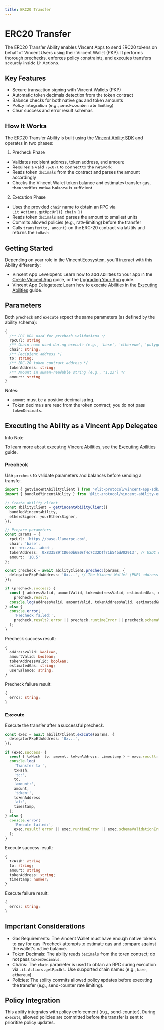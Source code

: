 ```yaml
---
title: ERC20 Transfer
---
```


# ERC20 Transfer

The ERC20 Transfer Ability enables Vincent Apps to send ERC20 tokens on behalf of Vincent Users
using their Vincent Wallet (PKP). It performs thorough prechecks, enforces policy constraints, and
executes transfers securely inside Lit Actions.

## Key Features

- Secure transaction signing with Vincent Wallets (PKP)
- Automatic token decimals detection from the token contract
- Balance checks for both native gas and token amounts
- Policy integration (e.g., send-counter rate limiting)
- Clear success and error result schemas

## How It Works

The ERC20 Transfer Ability is built using
the [Vincent Ability SDK](../Ability-Developers/Creating-Abilities.md) and operates in two phases:

1. Precheck Phase

- Validates recipient address, token address, and amount
- Requires a valid `rpcUrl` to connect to the network
- Reads token `decimals` from the contract and parses the amount accordingly
- Checks the Vincent Wallet token balance and estimates transfer gas, then verifies native balance
  is sufficient

2. Execution Phase

- Uses the provided `chain` name to obtain an RPC via `Lit.Actions.getRpcUrl({ chain })`
- Reads token `decimals` and parses the amount to smallest units
- Commits allowed policies (e.g., rate-limiting) before the transfer
- Calls `transfer(to, amount)` on the ERC-20 contract via laUtils and returns the `txHash`

## Getting Started

Depending on your role in the Vincent Ecosystem, you'll interact with this Ability differently:

- Vincent App Developers: Learn how to add Abilities to your app in
  the [Create Vincent App](../App-Agent-Developers/Creating-Apps.md) guide, or
  the [Upgrading Your App](../App-Agent-Developers/Upgrading-Apps.md) guide.
- Vincent App Delegatees: Learn how to execute Abilities in
  the [Executing Abilities](../App-Agent-Developers/Executing-Abilities.md) guide.

## Parameters

Both `precheck` and `execute` expect the same parameters (as defined by the ability schema):

```typescript
{
  /** RPC URL used for precheck validations */
  rpcUrl: string;
  /** Chain name used during execute (e.g., 'base', 'ethereum', 'polygon') */
  chain: string;
  /** Recipient address */
  to: string;
  /** ERC-20 token contract address */
  tokenAddress: string;
  /** Amount in human-readable string (e.g., "1.23") */
  amount: string;
}
```

Notes:

- `amount` must be a positive decimal string.
- Token decimals are read from the token contract; you do not pass `tokenDecimals`.

## Executing the Ability as a Vincent App Delegatee

<div class="box info-box">
  <p class="box-title info-box-title">
    <span class="box-icon info-icon">Info</span> Note
  </p>
  <p>To learn more about executing Vincent Abilities, see the <a href="../App-Agent-Developers/Executing-Abilities.md">Executing Abilities</a> guide.</p>
</div>

### Precheck

Use `precheck` to validate parameters and balances before sending a transfer.

```typescript
import { getVincentAbilityClient } from '@lit-protocol/vincent-app-sdk/abilityClient';
import { bundledVincentAbility } from '@lit-protocol/vincent-ability-erc20-transfer';

// Create ability client
const abilityClient = getVincentAbilityClient({
  bundledVincentAbility,
  ethersSigner: yourEthersSigner,
});

// Prepare parameters
const params = {
  rpcUrl: 'https://base.llamarpc.com',
  chain: 'base',
  to: '0x1234...abcd',
  tokenAddress: '0x833589fCD6eDb6E08f4c7C32D4f71b54bdA02913', // USDC on Base
  amount: '10.5',
};

const precheck = await abilityClient.precheck(params, {
  delegatorPkpEthAddress: '0x...', // The Vincent Wallet (PKP) address
});

if (precheck.success) {
  const { addressValid, amountValid, tokenAddressValid, estimatedGas, userBalance } =
    precheck.result;
  console.log(addressValid, amountValid, tokenAddressValid, estimatedGas, userBalance);
} else {
  console.error(
    'Precheck failed:',
    precheck.result?.error || precheck.runtimeError || precheck.schemaValidationError,
  );
}
```

Precheck success result:

```typescript
{
  addressValid: boolean;
  amountValid: boolean;
  tokenAddressValid: boolean;
  estimatedGas: string;
  userBalance: string;
}
```

Precheck failure result:

```typescript
{
  error: string;
}
```

### Execute

Execute the transfer after a successful precheck.

```typescript
const exec = await abilityClient.execute(params, {
  delegatorPkpEthAddress: '0x...',
});

if (exec.success) {
  const { txHash, to, amount, tokenAddress, timestamp } = exec.result;
  console.log(
    'Transfer tx:',
    txHash,
    'to:',
    to,
    'amount:',
    amount,
    'token:',
    tokenAddress,
    'at:',
    timestamp,
  );
} else {
  console.error(
    'Execute failed:',
    exec.result?.error || exec.runtimeError || exec.schemaValidationError,
  );
}
```

Execute success result:

```typescript
{
  txHash: string;
  to: string;
  amount: string;
  tokenAddress: string;
  timestamp: number;
}
```

Execute failure result:

```typescript
{
  error: string;
}
```

## Important Considerations

- Gas Requirements: The Vincent Wallet must have enough native tokens to pay for gas. Precheck
  attempts to estimate gas and compare against the wallet's native balance.
- Token Decimals: The ability reads `decimals` from the token contract; do not pass `tokenDecimals`.
- Chains: The `chain` parameter is used to obtain an RPC during execution via
  `Lit.Actions.getRpcUrl`. Use supported chain names (e.g., `base`, `ethereum`).
- Policies: The ability commits allowed policy updates before executing the transfer (e.g.,
  send-counter rate limiting).

## Policy Integration

This ability integrates with policy enforcement (e.g., send-counter). During `execute`, allowed
policies are committed before the transfer is sent to prioritize policy updates.

